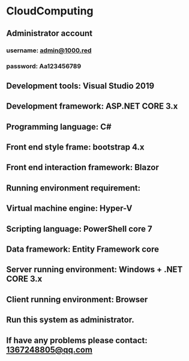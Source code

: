 # CloudComputing

## Administrator account
### username: admin@1000.red
### password: Aa123456789

## Development tools: Visual Studio 2019
## Development framework: ASP.NET CORE 3.x
## Programming language: C#
## Front end style frame: bootstrap 4.x
## Front end interaction framework: Blazor

## Running environment requirement:
## Virtual machine engine: Hyper-V
## Scripting language: PowerShell core 7
## Data framework: Entity Framework core
## Server running environment: Windows + .NET CORE 3.x
## Client running environment: Browser


## Run this system as administrator.

## If have any problems please contact: 1367248805@qq.com
